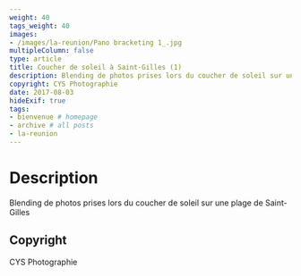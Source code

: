 ```yaml
---
weight: 40
tags_weight: 40
images:
- /images/la-reunion/Pano bracketing 1_.jpg
multipleColumn: false
type: article
title: Coucher de soleil à Saint-Gilles (1)
description: Blending de photos prises lors du coucher de soleil sur une plage de Saint-Gilles
copyright: CYS Photographie
date: 2017-08-03
hideExif: true
tags:
- bienvenue # homepage
- archive # all posts
- la-reunion
---
```


# Description

Blending de photos prises lors du coucher de soleil sur une plage de Saint-Gilles

## Copyright

CYS Photographie
